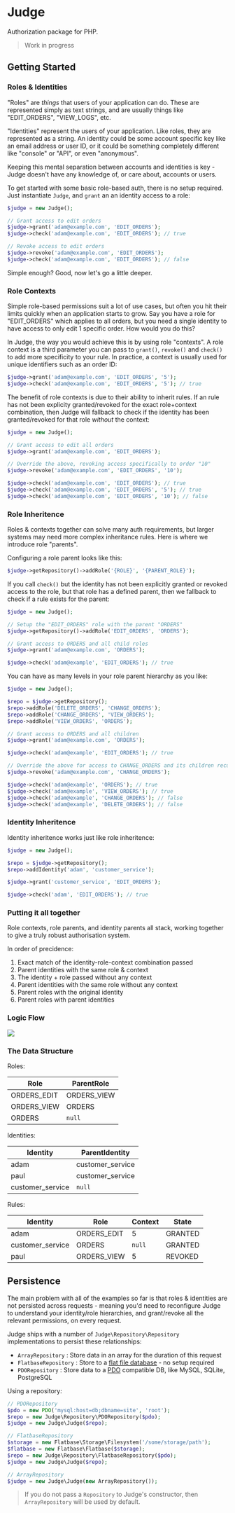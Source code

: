 # Judge
Authorization package for PHP.

> Work in progress

## Getting Started

### Roles & Identities

"Roles" are *things* that users of your application can do. These are represented simply as text strings, and are usually things like "EDIT_ORDERS", "VIEW_LOGS", etc.

"Identities" represent the users of your application. Like roles, they are represented as a string. An identity could be some account specific key like an email address or user ID, or it could be something completely different like "console" or "API", or even "anonymous". 

Keeping this mental separation between accounts and identities is key - Judge doesn't have any knowledge of, or care about, accounts or users.

To get started with some basic role-based auth, there is no setup required. Just instantiate `Judge`, and `grant` an an identity access to a role:

```php
$judge = new Judge();

// Grant access to edit orders
$judge->grant('adam@example.com', 'EDIT_ORDERS');
$judge->check('adam@example.com', 'EDIT_ORDERS'); // true

// Revoke access to edit orders
$judge->revoke('adam@example.com', 'EDIT_ORDERS');
$judge->check('adam@example.com', 'EDIT_ORDERS'); // false
```

Simple enough? Good, now let's go a little deeper.

### Role Contexts
Simple role-based permissions suit a lot of use cases, but often you hit their limits quickly when an application starts to grow. Say you have a role for "EDIT_ORDERS" which applies to all orders, but you need a single identity to have access to only edit 1 specific order. How would you do this?

In Judge, the way you would achieve this is by using role "contexts". A role context is a third parameter you can pass to `grant()`, `revoke()` and `check()` to add more specificity to your rule. In practice, a context is usually used for unique identifiers such as an order ID:

```php
$judge->grant('adam@example.com', 'EDIT_ORDERS', '5');
$judge->check('adam@example.com', 'EDIT_ORDERS', '5'); // true
```

The benefit of role contexts is due to their ability to inherit rules. If an rule has not been explicity granted/revoked for the exact role+context combination, then Judge will fallback to check if the identity has been granted/revoked for that role *without* the context:

```php
$judge = new Judge();

// Grant access to edit all orders
$judge->grant('adam@example.com', 'EDIT_ORDERS');

// Override the above, revoking access specifically to order "10"
$judge->revoke('adam@example.com', 'EDIT_ORDERS', '10');

$judge->check('adam@example.com', 'EDIT_ORDERS'); // true
$judge->check('adam@example.com', 'EDIT_ORDERS', '5'); // true
$judge->check('adam@example.com', 'EDIT_ORDERS', '10'); // false
```



### Role Inheritence
Roles & contexts together can solve many auth requirements, but larger systems may need more complex inheritance rules. Here is where we introduce role "parents".

Configuring a role parent looks like this:

```php
$judge->getRepository()->addRole('{ROLE}', '{PARENT_ROLE}');
```

If you call `check()` but the identity has not been explicitly granted or revoked access to the role, but that role has a defined parent, then we fallback to check if a rule exists for the parent:

```php
$judge = new Judge();

// Setup the "EDIT_ORDERS" role with the parent "ORDERS"
$judge->getRepository()->addRole('EDIT_ORDERS', 'ORDERS');

// Grant access to ORDERS and all child roles
$judge->grant('adam@example.com', 'ORDERS');

$judge->check('adam@example', 'EDIT_ORDERS'); // true
```

You can have as many levels in your role parent hierarchy as you like:

```php
$judge = new Judge();

$repo = $judge->getRepository();
$repo->addRole('DELETE_ORDERS', 'CHANGE_ORDERS');
$repo->addRole('CHANGE_ORDERS', 'VIEW_ORDERS');
$repo->addRole('VIEW_ORDERS', 'ORDERS');

// Grant access to ORDERS and all children
$judge->grant('adam@example.com', 'ORDERS');

$judge->check('adam@example', 'EDIT_ORDERS'); // true

// Override the above for access to CHANGE_ORDERS and its children recursively
$judge->revoke('adam@example.com', 'CHANGE_ORDERS');

$judge->check('adam@example', 'ORDERS'); // true
$judge->check('adam@example', 'VIEW_ORDERS'); // true
$judge->check('adam@example', 'CHANGE_ORDERS'); // false
$judge->check('adam@example', 'DELETE_ORDERS'); // false
```

### Identity Inheritence

Identity inheritence works just like role inheritence:

```php
$judge = new Judge();

$repo = $judge->getRepository();
$repo->addIdentity('adam', 'customer_service');

$judge->grant('customer_service', 'EDIT_ORDERS');

$judge->check('adam', 'EDIT_ORDERS'); // true
```

### Putting it all together

Role contexts, role parents, and identity parents all stack, working together to give a truly robust authorisation system.

In order of precidence:

1. Exact match of the identity-role-context combination passed
2. Parent identities with the same role & context
3. The identity + role passed without any context
4. Parent identities with the same role without any context
5. Parent roles with the original identity
6. Parent roles with parent identities 

### Logic Flow

<img src="readme-flow.jpg" />

### The Data Structure

Roles:

Role 		| ParentRole
------------|-------------
ORDERS_EDIT | ORDERS_VIEW
ORDERS_VIEW | ORDERS
ORDERS 		| `null`

Identities:

Identity		 | ParentIdentity
-----------------|-------------------
adam			 | customer_service
paul             | customer_service
customer_service | `null`

Rules:

Identity		| Role				| Context	| State
----------------|-------------------|-----------|-----------
adam			| ORDERS_EDIT		| 5			| GRANTED
customer_service| ORDERS			| `null`	| GRANTED
paul			| ORDERS_VIEW		| 5			| REVOKED


## Persistence

The main problem with all of the examples so far is that roles & identities are not persisted across requests - meaning you'd need to reconfigure Judge to understand your identity/role hierarchies, and grant/revoke all the relevant permissions, on every request.

Judge ships with a number of `Judge\Repository\Repository` implementations to persist these relationships:

- `ArrayRepository` : Store data in an array for the duration of this request
- `FlatbaseRepository` : Store to a [flat file database](https://github.com/adamnicholson/flatbase) - no setup required
- `PDORepository` : Store data to a [PDO](http://php.net/manual/en/pdo.drivers.php) compatible DB, like MySQL, SQLite, PostgreSQL

Using a repository:

```php
// PDORepository
$pdo = new PDO('mysql:host=db;dbname=site', 'root');
$repo = new Judge\Repository\PDORepository($pdo);
$judge = new Judge\Judge($repo);

// FlatbaseRepository
$storage = new Flatbase\Storage\Filesystem('/some/storage/path');
$flatbase = new Flatbase\Flatbase($storage);
$repo = new Judge\Repository\FlatbaseRepository($pdo);
$judge = new Judge\Judge($repo);

// ArrayRepository
$judge = new Judge\Judge(new ArrayRepository());
```

> If you do not pass a `Repository` to Judge's constructor, then `ArrayRepository` will be used by default.
